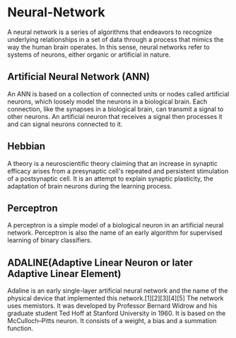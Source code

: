 # Neural-Network

A neural network is a series of algorithms that endeavors to recognize underlying relationships in a set of data through a process that mimics the way the human brain operates. In this sense, neural networks refer to systems of neurons, either organic or artificial in nature.

## Artificial Neural Network (ANN)
An ANN is based on a collection of connected units or nodes called artificial neurons, which loosely model the neurons in a biological brain. Each connection, like the synapses in a biological brain, can transmit a signal to other neurons. An artificial neuron that receives a signal then processes it and can signal neurons connected to it.

## Hebbian 
A theory is a neuroscientific theory claiming that an increase in synaptic efficacy arises from a presynaptic cell's repeated and persistent stimulation of a postsynaptic cell. It is an attempt to explain synaptic plasticity, the adaptation of brain neurons during the learning process.

## Perceptron
A perceptron is a simple model of a biological neuron in an artificial neural network. Perceptron is also the name of an early algorithm for supervised learning of binary classifiers.

## ADALINE(Adaptive Linear Neuron or later Adaptive Linear Element)
Adaline is an early single-layer artificial neural network and the name of the physical device that implemented this network.[1][2][3][4][5] The network uses memistors. It was developed by Professor Bernard Widrow and his graduate student Ted Hoff at Stanford University in 1960. It is based on the McCulloch–Pitts neuron. It consists of a weight, a bias and a summation function.
